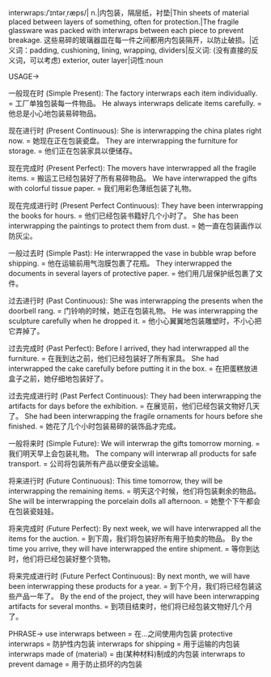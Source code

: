 interwraps:/ˈɪntərˌræps/| n.|内包装，隔层纸，衬垫|Thin sheets of material placed between layers of something, often for protection.|The fragile glassware was packed with interwraps between each piece to prevent breakage.  这些易碎的玻璃器皿在每一件之间都用内包装隔开，以防止破损。|近义词：padding, cushioning, lining, wrapping, dividers|反义词: (没有直接的反义词，可以考虑) exterior, outer layer|词性:noun


USAGE->

一般现在时 (Simple Present):
The factory interwraps each item individually. = 工厂单独包装每一件物品。
He always interwraps delicate items carefully. = 他总是小心地包装易碎物品。

现在进行时 (Present Continuous):
She is interwrapping the china plates right now. = 她现在正在包装瓷盘。
They are interwrapping the furniture for storage. = 他们正在包装家具以便储存。

现在完成时 (Present Perfect):
The movers have interwrapped all the fragile items. = 搬运工已经包装好了所有易碎物品。
We have interwrapped the gifts with colorful tissue paper. = 我们用彩色薄纸包装了礼物。

现在完成进行时 (Present Perfect Continuous):
They have been interwrapping the books for hours. = 他们已经包装书籍好几个小时了。
She has been interwrapping the paintings to protect them from dust. = 她一直在包装画作以防灰尘。

一般过去时 (Simple Past):
He interwrapped the vase in bubble wrap before shipping. = 他在运输前用气泡膜包裹了花瓶。
They interwrapped the documents in several layers of protective paper. = 他们用几层保护纸包裹了文件。

过去进行时 (Past Continuous):
She was interwrapping the presents when the doorbell rang. = 门铃响的时候，她正在包装礼物。
He was interwrapping the sculpture carefully when he dropped it. = 他小心翼翼地包装雕塑时，不小心把它弄掉了。

过去完成时 (Past Perfect):
Before I arrived, they had interwrapped all the furniture. = 在我到达之前，他们已经包装好了所有家具。
She had interwrapped the cake carefully before putting it in the box. = 在把蛋糕放进盒子之前，她仔细地包装好了。

过去完成进行时 (Past Perfect Continuous):
They had been interwrapping the artifacts for days before the exhibition. = 在展览前，他们已经包装文物好几天了。
She had been interwrapping the fragile ornaments for hours before she finished. = 她花了几个小时包装易碎的装饰品才完成。

一般将来时 (Simple Future):
We will interwrap the gifts tomorrow morning. = 我们明天早上会包装礼物。
The company will interwrap all products for safe transport. = 公司将包装所有产品以便安全运输。

将来进行时 (Future Continuous):
This time tomorrow, they will be interwrapping the remaining items. = 明天这个时候，他们将包装剩余的物品。
She will be interwrapping the porcelain dolls all afternoon. = 她整个下午都会在包装瓷娃娃。

将来完成时 (Future Perfect):
By next week, we will have interwrapped all the items for the auction. = 到下周，我们将包装好所有用于拍卖的物品。
By the time you arrive, they will have interwrapped the entire shipment. = 等你到达时，他们将已经包装好整个货物。

将来完成进行时 (Future Perfect Continuous):
By next month, we will have been interwrapping these products for a year. = 到下个月，我们将已经包装这些产品一年了。
By the end of the project, they will have been interwrapping artifacts for several months. = 到项目结束时，他们将已经包装文物好几个月了。


PHRASE->
use interwraps between = 在…之间使用内包装
protective interwraps = 防护性内包装
interwraps for shipping = 用于运输的内包装
interwraps made of (material) = 由(某种材料)制成的内包装
interwraps to prevent damage = 用于防止损坏的内包装
